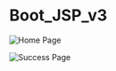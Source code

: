 # Boot_JSP_v3
![Home Page](https://user-images.githubusercontent.com/65709115/126352353-443fccfa-fb86-4ecd-a697-4db63bc7ff43.png)

![Success Page](https://user-images.githubusercontent.com/65709115/126352389-b4998781-a89a-4572-8ec7-4afd75149d33.png)


